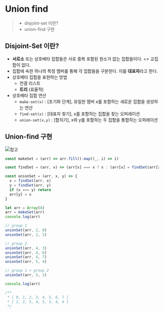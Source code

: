 # Union find

> - disjoint-set 이란?
> - union-find 구현

## Disjoint-Set 이란?

- **서로소** 또는 상호베타 집합들은 서로 중복 포함된 원소가 없는 집합들이다.
  => 교집합이 없다.
- 집합에 속한 하나의 특정 멤버를 통해 각 집합들을 구분한다. 이를 **대표자**라고 한다.
- 상호베타 집합을 표현하는 방법
  - 연결 리스트
  - **트리** (효율적)
- 상호베타 집합 연산
  - `make-set(x)` : [초기화 단계], 유일한 멤버 x를 포함하는 새로운 집합을 생성하는 연산
  - `find-set(x)` : [대표자 찾기], x를 포함하는 집합을 찾는 오퍼레이션
  - `union-set(x,y)` : [합치기], x와 y를 포함하는 두 집합을 통합하는 오퍼레이션

## Union-find 구현

![참고](https://k.kakaocdn.net/dn/dF8aEk/btqE1p11KbP/ZVKrRFjKQ4Ydm944hmjZrk/img.png)

```javascript
const makeSet = (arr) => arr.fill().map((_, i) => i)

const findSet = (arr, x) => (arr[x] === x ? x : (arr[x] = findSet(arr[x])))

const unionSet = (arr, x, y) => {
  x = findSet(arr, x)
  y = findSet(arr, y)
  if (x === y) return
  arr[y] = x
}

let arr = Array(8)
arr = makeSet(arr)
console.log(arr)

// group 1
unionSet(arr, 2, 0)
unionSet(arr, 2, 1)

// group 2
unionSet(arr, 4, 3)
unionSet(arr, 4, 6)
unionSet(arr, 4, 7)
unionSet(arr, 5, 4)

// group 1 + group 2
unionSet(arr, 5, 2)

console.log(arr)

/**
 * [ 0, 1, 2, 3, 4, 5, 6, 7 ]
 * [ 2, 2, 5, 4, 5, 5, 4, 4 ]
 */
```
